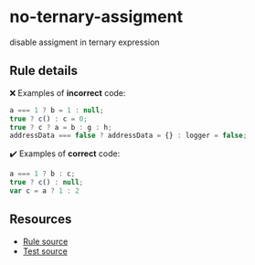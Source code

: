 [//]: # (This file is generated by eslint-docgen. Do not edit it directly.)

# no-ternary-assigment

disable assigment in ternary expression

## Rule details

❌ Examples of **incorrect** code:
```js
a === 1 ? b = 1 : null;
true ? c() : c = 0;
true ? c ? a = b : g : h;
addressData === false ? addressData = {} : logger = false;
```

✔️ Examples of **correct** code:
```js
a === 1 ? b : c;
true ? c() : null;
var c = a ? 1 : 2
```

## Resources

* [Rule source](/lib/rules/no-ternary-assigment.js)
* [Test source](/tests/lib/rules/no-ternary-assigment.js)
